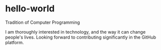 # hello-world
Tradition of Computer Programming

I am thoroughly interested in technology, and the way it can change people's lives. Looking forward to contributing significantly in the GitHub platform. 
